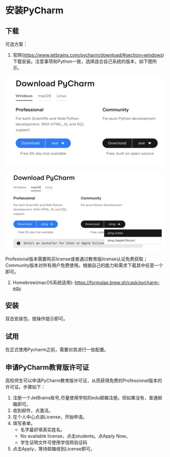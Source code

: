 # 安装PyCharm

## 下载

可选方案：

1. 官网(https://www.jetbrains.com/pycharm/download/#section=windows) 下载安装。注意事项和Python一致，选择适合自己系统的版本，如下图所示。

![](images/pycharm_window.png) 

![](images/pycharm_mac.png)

Profesional版本需要购买license或者通过教育版license认证免费获取；Community版本对所有用户免费使用。根据自己的能力和需求下载其中任意一个即可。

2. Homebrew(macOS系统适用): https://formulae.brew.sh/cask/pycharm-edu

## 安装

双击安装包，按操作提示即可。

## 试用

在正式使用Pycharm之前，需要对其进行一些配置。


## 申请PyCharm教育版许可证

高校师生可以申请PyCharm教育版许可证，从而获得免费的Professional版本的许可证。步骤如下：

1. 注册一个JetBrains账号,尽量使用学校的edu邮箱注册。但如果没有，普通邮箱即可。
2. 收到邮件，点激活。
3. 在个人中心点进License，开始申请。
4. 填写表单。
   - 名字最好填真实姓名。
   - No available license，点击students。点Apply Now。
   - 学生证明文件可使用学信网验证码
5. 点击Apply，等待邮箱收到License即可。



